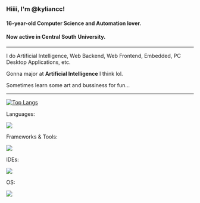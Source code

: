 ### Hiiii, I'm @kyliancc!

#### 16-year-old Computer Science and Automation lover.

#### Now active in Central South University.

---

I do Artificial Intelligence, Web Backend, Web Frontend, Embedded, PC Desktop Applications, etc.

Gonna major at **Artificial Intelligence** I think lol.

Sometimes learn some art and bussiness for fun...

---

[![Top Langs](https://github-readme-stats.vercel.app/api/top-langs/?username=kyliancc&layout=compact)](https://github.com/anuraghazra/github-readme-stats)

Languages:

[![](https://skillicons.dev/icons?i=c,cpp,java,html,css,js,py)](https://skillicons.dev)

Frameworks & Tools:

[![](https://skillicons.dev/icons?i=pytorch,qt,nodejs,vue,jquery,spring,fastapi,mysql)](https://skillicons.dev)

IDEs:

[![](https://skillicons.dev/icons?i=pycharm,clion,webstorm,idea,vscode)](https://skillicons.dev)

OS:

[![](https://skillicons.dev/icons?i=linux,windows)](https://skillicons.dev)
